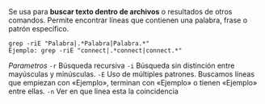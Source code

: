 Se usa para **buscar texto dentro de archivos** o resultados de otros comandos.  Permite encontrar líneas que contienen una palabra, frase o patrón específico.

```
grep -riE "Palabra|.*Palabra|Palabra.*"
Ejemplo: grep -riE "connect|.*connect|connect.*"
```

*Parametros*
``-r`` Búsqueda recursiva 
``-i`` Búsqueda sin distinción entre mayúsculas y minúsculas. 
``-E`` Uso de múltiples patrones. Buscamos líneas que empiezan con «Ejemplo», terminan con «Ejemplo» o tienen «Ejemplo» entre ellas.
``-n`` Ver en que linea esta la coincidencia